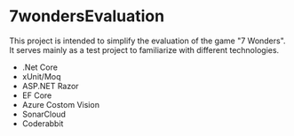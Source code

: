 # 7wondersEvaluation
This project is intended to simplify the evaluation of the game "7 Wonders". It serves mainly as a test project to familiarize with different technologies.
- .Net Core
- xUnit/Moq 
- ASP.NET Razor
- EF Core
- Azure Costom Vision
- SonarCloud
- Coderabbit
